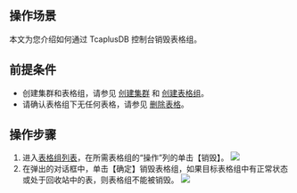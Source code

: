 
## 操作场景 
本文为您介绍如何通过 TcaplusDB 控制台销毁表格组。

## 前提条件
- 创建集群和表格组，请参见 [创建集群](https://cloud.tencent.com/document/product/596/38807) 和 [创建表格组](https://cloud.tencent.com/document/product/596/38809)。
- 请确认表格组下无任何表格，请参见 [删除表格](https://cloud.tencent.com/document/product/596/44417)。

## 操作步骤
1. 进入[表格组列表](https://console.cloud.tencent.com/tcaplusdb/app)，在所需表格组的“操作”列的单击【销毁】。
![](https://main.qcloudimg.com/raw/3ae55d901f1694a8f0bea3cc99eaa16b.png)
2. 在弹出的对话框中，单击【确定】销毁表格组，如果目标表格组中有正常状态或处于回收站中的表，则表格组不能被销毁。
![](https://main.qcloudimg.com/raw/c676ff1ae162a797a98951356fe236fc.png)


